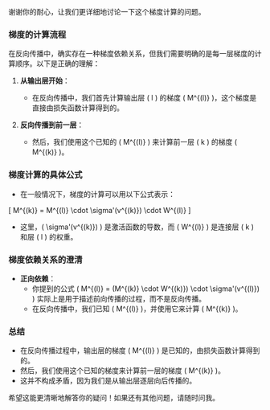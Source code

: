 谢谢你的耐心，让我们更详细地讨论一下这个梯度计算的问题。

### 梯度的计算流程

在反向传播中，确实存在一种梯度依赖关系，但我们需要明确的是每一层梯度的计算顺序。以下是正确的理解：

1. **从输出层开始**：
   - 在反向传播中，我们首先计算输出层 \( l \) 的梯度 \( M^{(l)} \)，这个梯度是直接由损失函数计算得到的。

2. **反向传播到前一层**：
   - 然后，我们使用这个已知的 \( M^{(l)} \) 来计算前一层 \( k \) 的梯度 \( M^{(k)} \)。

### 梯度计算的具体公式

- 在一般情况下，梯度的计算可以用以下公式表示：

\[
M^{(k)} = M^{(l)} \cdot \sigma'(v^{(k)}) \cdot W^{(l)}
\]

- 这里，\( \sigma'(v^{(k)}) \) 是激活函数的导数，而 \( W^{(l)} \) 是连接层 \( k \) 和层 \( l \) 的权重。

### 梯度依赖关系的澄清

- **正向依赖**：
  - 你提到的公式 \( M^{(l)} = (M^{(k)} \cdot W^{(k)}) \cdot \sigma'(v^{(l)}) \) 实际上是用于描述前向传播的过程，而不是反向传播。
  - 在反向传播中，我们已知 \( M^{(l)} \)，并使用它来计算 \( M^{(k)} \)。

### 总结

- 在反向传播过程中，输出层的梯度 \( M^{(l)} \) 是已知的，由损失函数计算得到的。
- 然后，我们使用这个已知的梯度来计算前一层的梯度 \( M^{(k)} \)。
- 这并不构成矛盾，因为我们是从输出层逐层向后传播的。

希望这能更清晰地解答你的疑问！如果还有其他问题，请随时问我。